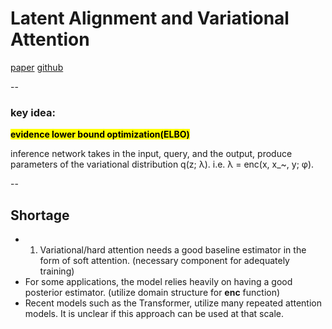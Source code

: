 # Latent Alignment and Variational Attention

[paper](https://arxiv.org/abs/1807.03756)
[github](https://github.com/harvardnlp/var-attn)

--
### key idea:
<mark>**evidence lower bound optimization(ELBO)**

inference network takes in the input, query, and the output, produce parameters of the variational distribution q(z; λ). i.e. λ = enc(x, x_~, y; φ).

--
## Shortage

+ 1. Variational/hard attention needs a good baseline estimator in the form of soft attention. (necessary component for adequately training)
+ For some applications, the model relies heavily on having a good posterior estimator. (utilize domain structure for **enc** function)
+ Recent models such as the Transformer, utilize many repeated attention models. It is unclear if this approach can be used at that scale.
